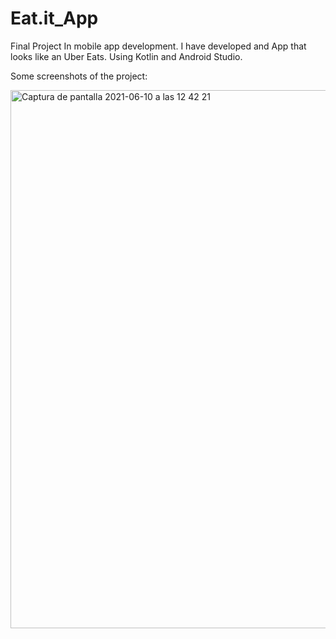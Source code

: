 # Eat.it_App
Final Project In mobile app development. I have developed and App that looks like an Uber Eats. Using Kotlin and Android Studio.

Some screenshots of the project:

<img width="861" alt="Captura de pantalla 2021-06-10 a las 12 42 21" src="https://user-images.githubusercontent.com/61109776/124353352-3e6a4b00-dc06-11eb-9b26-527e65be6a62.png">


